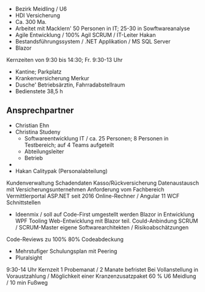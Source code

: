 - Bezirk Meidling / U6
- HDI Versicherung
- Ca. 300 Ma.
- Arbeitet mit Macklern' 50 Personen in IT; 25-30 in Sowftwareanalyse
- Agile Entwicklung / 100% Agil SCRUM / IT-Leiter Hakan
- Bestandsführungssystem / .NET Applikation / MS SQL Server
- Blazor

Kernzeiten von 9:30 bis 14:30; Fr. 9:30-13 Uhr
- Kantine; Parkplatz
- Krankenversicherung Merkur
- Dusche' Betriebsärztin, Fahrradabstellraum
- Bedienstete 38,5 h

## Ansprechpartner

- Christian Ehn
- Christina Studeny 
	- Softwareentwicklung IT / ca. 25 Personen; 8 Personen in Testbereich; auf 4 Teams aufgeteilt
	- Abteilungsleiter
	- Betrieb
- 
- Hakan Calitypak (Personalabteilung)


Kundenverwaltung
Schadendaten
Kasso/Rückversicherung
Datenaustausch mit Versicherungsunternehmen
Anforderung vom Fachbereich
Vermittlerportal ASP.NET seit 2016
Online-Rechner / Angular 11
WCF Schnittstellen
- Ideenmix / soll auf Code-First umgestellt werden
Blazor in Entwicklung
WPF Tooling
Web-Entwicklung mit Blazor
teil. Could-Anbindung
SCRUM / SCRUM-Master
eigene Softwarearchitekten / Risikoabschätzungen


Code-Reviews zu 100%
80% Codeabdeckung

- Mehrstufiger Schulungsplan mit Peering
- Pluralsight


9:30-14 Uhr Kernzeit
1 Probemanat / 2 Manate befristet
Bei Vollanstellung in Voraustzahlung / Möglichkeit einer Kranzenzusatzpaket 60 %
U6 Meidlung / 10 min Fußweg

